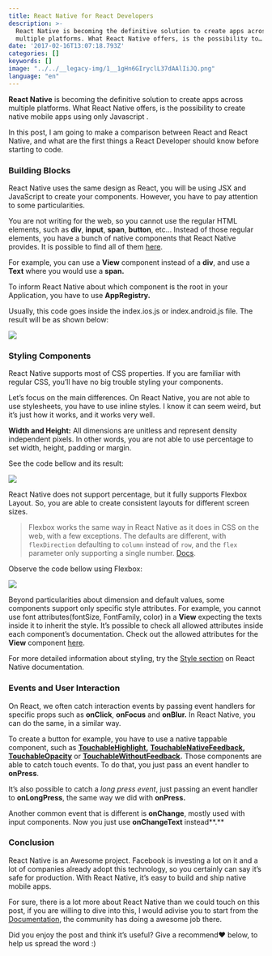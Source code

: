 ```yaml
---
title: React Native for React Developers
description: >-
  React Native is becoming the definitive solution to create apps across
  multiple platforms. What React Native offers, is the possibility to…
date: '2017-02-16T13:07:18.793Z'
categories: []
keywords: []
image: "../../__legacy-img/1__1gHn6GIryclL37dAAlIiJQ.png"
language: "en"
---
```


**React Native** is becoming the definitive solution to create apps across multiple platforms. What React Native offers, is the possibility to create native mobile apps using only Javascript .

In this post, I am going to make a comparison between React and React Native, and what are the first things a React Developer should know before starting to code.

### Building Blocks

React Native uses the same design as React, you will be using JSX and JavaScript to create your components. However, you have to pay attention to some particularities.

You are not writing for the web, so you cannot use the regular HTML elements, such as **div**, **input**, **span**, **button**, etc… Instead of those regular elements, you have a bunch of native components that React Native provides. It is possible to find all of them [here](https://facebook.github.io/react-native/docs/activityindicator.html).

For example, you can use a **View** component instead of a **div**, and use a **Text** where you would use a **span.**

To inform React Native about which component is the root in your Application, you have to use **AppRegistry.**

Usually, this code goes inside the index.ios.js or index.android.js file. The result will be as shown below:

![](../__legacy-img/1__lpr7JI__vbC7c74mFroPkFw.png)

### Styling Components

React Native supports most of CSS properties. If you are familiar with regular CSS, you’ll have no big trouble styling your components.

Let’s focus on the main differences. On React Native, you are not able to use stylesheets, you have to use inline styles. I know it can seem weird, but it’s just how it works, and it works very well.

**Width and Height:** All dimensions are unitless and represent density independent pixels. In other words, you are not able to use percentage to set width, height, padding or margin.

See the code bellow and its result:

![](../__legacy-img/1__Y62wFQmj9nNckXN__hAeHyw.png)

React Native does not support percentage, but it fully supports Flexbox Layout. So, you are able to create consistent layouts for different screen sizes.

> Flexbox works the same way in React Native as it does in CSS on the web, with a few exceptions. The defaults are different, with `flexDirection` defaulting to `column` instead of `row`, and the `flex` parameter only supporting a single number. [Docs](https://facebook.github.io/react-native/docs/flexbox.html#content).

Observe the code bellow using Flexbox:

![](../__legacy-img/1__3246__lb____lwol9KyvKssAw.png)

Beyond particularities about dimension and default values, some components support only specific style attributes. For example, you cannot use font attributes(fontSize, FontFamily, color) in a **View** expecting the texts inside it to inherit the style. It’s possible to check all allowed attributes inside each component’s documentation. Check out the allowed attributes for the **View** component [here](https://facebook.github.io/react-native/docs/view.html#style).

For more detailed information about styling, try the [Style section](https://facebook.github.io/react-native/docs/style.html) on React Native documentation.

### Events and User Interaction

On React, we often catch interaction events by passing event handlers for specific props such as **onClick**, **onFocus** and **onBlur.** In React Native, you can do the same, in a similar way.

To create a button for example, you have to use a native tappable component, such as [**TouchableHighlight**](https://facebook.github.io/react-native/docs/touchablehighlight.html)**,** [**TouchableNativeFeedback**](https://facebook.github.io/react-native/docs/touchablenativefeedback.html)**,** [**TouchableOpacity**](https://facebook.github.io/react-native/docs/touchableopacity.html)  or  [**TouchableWithoutFeedback**](https://facebook.github.io/react-native/docs/touchablewithoutfeedback.html)**.** Those components are able to catch touch events. To do that, you just pass an event handler to **onPress**.

It’s also possible to catch a _long press event_, just passing an event handler to **onLongPress**, the same way we did with **onPress.**

Another common event that is different is **onChange**, mostly used with input components. Now you just use **onChangeText** instead**.**

### Conclusion

React Native is an Awesome project. Facebook is investing a lot on it and a lot of companies already adopt this technology, so you certainly can say it’s safe for production. With React Native, it’s easy to build and ship native mobile apps.

For sure, there is a lot more about React Native than we could touch on this post, if you are willing to dive into this, I would adivise you to start from the [Documentation](http://facebook.github.io/react-native/docs/getting-started.html), the community has doing a awesome job there.

Did you enjoy the post and think it’s useful? Give a recommend❤️ below, to help us spread the word :)
